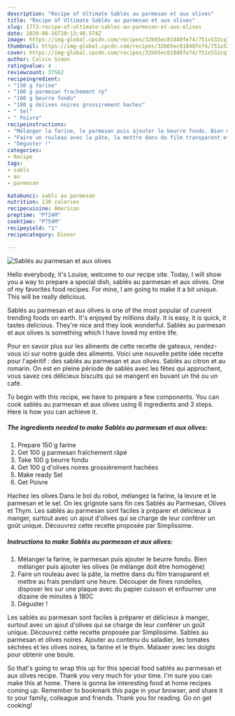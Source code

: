 ```yaml
---
description: "Recipe of Ultimate Sablés au parmesan et aux olives"
title: "Recipe of Ultimate Sablés au parmesan et aux olives"
slug: 1773-recipe-of-ultimate-sables-au-parmesan-et-aux-olives
date: 2020-08-16T19:13:40.574Z
image: https://img-global.cpcdn.com/recipes/32b65ec81848fe74/751x532cq70/sables-au-parmesan-et-aux-olives-photo-principale-de-la-recette.jpg
thumbnail: https://img-global.cpcdn.com/recipes/32b65ec81848fe74/751x532cq70/sables-au-parmesan-et-aux-olives-photo-principale-de-la-recette.jpg
cover: https://img-global.cpcdn.com/recipes/32b65ec81848fe74/751x532cq70/sables-au-parmesan-et-aux-olives-photo-principale-de-la-recette.jpg
author: Calvin Simon
ratingvalue: 4
reviewcount: 37562
recipeingredient:
- "150 g farine"
- "100 g parmesan frachement rp"
- "100 g beurre fondu"
- "100 g dolives noires grossirement haches"
- " Sel"
- " Poivre"
recipeinstructions:
- "Mélanger la farine, le parmesan puis ajouter le beurre fondu. Bien mélanger puis ajouter les olives (le mélange doit être homogène)"
- "Faire un rouleau avec la pâte, la mettre dans du film transparent et mettre au frais pendant une heure. Découper de fines rondelles, disposer les sur une plaque avec du papier cuisson et enfourner une dizaine de minutes à 180C"
- "Déguster !"
categories:
- Recipe
tags:
- sabls
- au
- parmesan

katakunci: sabls au parmesan 
nutrition: 130 calories
recipecuisine: American
preptime: "PT24M"
cooktime: "PT59M"
recipeyield: "1"
recipecategory: Dinner

---
```



![Sablés au parmesan et aux olives](https://img-global.cpcdn.com/recipes/32b65ec81848fe74/751x532cq70/sables-au-parmesan-et-aux-olives-photo-principale-de-la-recette.jpg)

Hello everybody, it's Louise, welcome to our recipe site. Today, I will show you a way to prepare a special dish, sablés au parmesan et aux olives. One of my favorites food recipes. For mine, I am going to make it a bit unique. This will be really delicious.

Sablés au parmesan et aux olives is one of the most popular of current trending foods on earth. It's enjoyed by millions daily. It is easy, it is quick, it tastes delicious. They're nice and they look wonderful. Sablés au parmesan et aux olives is something which I have loved my entire life.

Pour en savoir plus sur les aliments de cette recette de gateaux, rendez-vous ici sur notre guide des aliments. Voici une nouvelle petite idée recette pour l&#39;apéritif : des sablés au parmesan et aux olives. Sablés au citron et au romarin. On est en pleine période de sablés avec les fêtes qui approchent, vous savez ces délicieux biscuits qui se mangent en buvant un thé ou un café.


To begin with this recipe, we have to prepare a few components. You can cook sablés au parmesan et aux olives using 6 ingredients and 3 steps. Here is how you can achieve it.

<!--inarticleads1-->

##### The ingredients needed to make Sablés au parmesan et aux olives:

1. Prepare 150 g farine
1. Get 100 g parmesan fraîchement râpé
1. Take 100 g beurre fondu
1. Get 100 g d&#39;olives noires grossièrement hachées
1. Make ready  Sel
1. Get  Poivre


Hachez les olives Dans le bol du robot, mélangez la farine, la levure et le parmesan et le sel. On les grignote sans fin ces Sablés au Parmesan, Olives et Thym. Les sablés au parmesan sont faciles à préparer et délicieux à manger, surtout avec un ajout d&#39;olives qui se charge de leur conférer un goût unique. Découvrez cette recette proposée par Simplissime. 

<!--inarticleads2-->

##### Instructions to make Sablés au parmesan et aux olives:

1. Mélanger la farine, le parmesan puis ajouter le beurre fondu. Bien mélanger puis ajouter les olives (le mélange doit être homogène)
1. Faire un rouleau avec la pâte, la mettre dans du film transparent et mettre au frais pendant une heure. Découper de fines rondelles, disposer les sur une plaque avec du papier cuisson et enfourner une dizaine de minutes à 180C
1. Déguster !


Les sablés au parmesan sont faciles à préparer et délicieux à manger, surtout avec un ajout d&#39;olives qui se charge de leur conférer un goût unique. Découvrez cette recette proposée par Simplissime. Sables au parmesan et olives noires. Ajouter au contenu du saladier, les tomates séchées et les olives noires, la farine et le thym. Malaxer avec les doigts pour obtenir une boule. 

So that's going to wrap this up for this special food sablés au parmesan et aux olives recipe. Thank you very much for your time. I'm sure you can make this at home. There is gonna be interesting food at home recipes coming up. Remember to bookmark this page in your browser, and share it to your family, colleague and friends. Thank you for reading. Go on get cooking!
